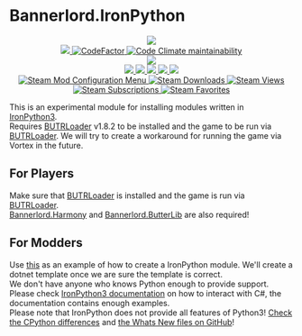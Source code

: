 # Bannerlord.IronPython
<p align="center">
  <a href="https://github.com/BUTR/Bannerlord.Python" alt="Logo">
    <img src="https://staticdelivery.nexusmods.com/mods/3174/images/4252/4252-1658955784-1316861016.png" />
  </a>
  </br>
  <a href="https://github.com/BUTR/Bannerlord.Python" alt="Lines Of Code">
    <img src="https://aschey.tech/tokei/github/BUTR/Bannerlord.Python?category=code" />
  </a>
  <a href="https://www.codefactor.io/repository/github/butr/bannerlord.python">
    <img src="https://www.codefactor.io/repository/github/butr/bannerlord.python/badge" alt="CodeFactor" />
  </a>
  <a href="https://codeclimate.com/github/BUTR/Bannerlord.Python/maintainability">
    <img alt="Code Climate maintainability" src="https://img.shields.io/codeclimate/maintainability-percentage/BUTR/Bannerlord.Python">
  </a>
  </br>
  <a href="https://codecov.io/gh/BUTR/Bannerlord.Python">
    <img src="https://codecov.io/gh/BUTR/Bannerlord.Python/branch/dev/graph/badge.svg" />
  </a>
  </br>
  <a href="https://www.nexusmods.com/mountandblade2bannerlord/mods/4252" alt="NexusMods IronPython">
    <img src="https://img.shields.io/badge/NexusMods-IronPython%20Support-yellow.svg" />
  </a>  
  <a href="https://www.nexusmods.com/mountandblade2bannerlord/mods/4252" alt="NexusMods IronPython">
    <img src="https://img.shields.io/endpoint?url=https%3A%2F%2Fnexusmods-version-pzk4e0ejol6j.runkit.sh%3FgameId%3Dmountandblade2bannerlord%26modId%3D4252" />
  </a>
  <a href="https://www.nexusmods.com/mountandblade2bannerlord/mods/4252" alt="NexusMods IronPython">
    <img src="https://img.shields.io/endpoint?url=https%3A%2F%2Fnexusmods-downloads-ayuqql60xfxb.runkit.sh%2F%3Ftype%3Dunique%26gameId%3D3174%26modId%3D4252" />
  </a>
  <a href="https://www.nexusmods.com/mountandblade2bannerlord/mods/4252" alt="NexusMods IronPython">
    <img src="https://img.shields.io/endpoint?url=https%3A%2F%2Fnexusmods-downloads-ayuqql60xfxb.runkit.sh%2F%3Ftype%3Dtotal%26gameId%3D3174%26modId%3D4252" />
  </a>
  <a href="https://www.nexusmods.com/mountandblade2bannerlord/mods/4252" alt="NexusMods IronPython">
    <img src="https://img.shields.io/endpoint?url=https%3A%2F%2Fnexusmods-downloads-ayuqql60xfxb.runkit.sh%2F%3Ftype%3Dviews%26gameId%3D3174%26modId%3D4252" />
  </a>
  </br>
  <a href="https://steamcommunity.com/sharedfiles/filedetails/?id=2859285207">
    <img alt="Steam Mod Configuration Menu" src="https://img.shields.io/badge/Steam-IronPython%20Support-blue.svg" />
  </a>
  <a href="https://steamcommunity.com/sharedfiles/filedetails/?id=2859285207">
    <img alt="Steam Downloads" src="https://img.shields.io/steam/downloads/2859285207?label=Downloads&color=blue">
  </a>
  <a href="https://steamcommunity.com/sharedfiles/filedetails/?id=2859285207">
    <img alt="Steam Views" src="https://img.shields.io/steam/views/2859285207?label=Views&color=blue">
  </a>
  <a href="https://steamcommunity.com/sharedfiles/filedetails/?id=2859285207">
    <img alt="Steam Subscriptions" src="https://img.shields.io/steam/subscriptions/2859285207?label=Subscriptions&color=blue">
  </a>
  <a href="https://steamcommunity.com/sharedfiles/filedetails/?id=2859285207">
    <img alt="Steam Favorites" src="https://img.shields.io/steam/favorites/2859285207?label=Favorites&color=blue">
  </a>
  </br>
</p>

This is an experimental module for installing modules written in [IronPython3](https://github.com/IronLanguages/ironpython3).  
Requires [BUTRLoader](https://www.nexusmods.com/mountandblade2bannerlord/mods/2513) v1.8.2 to be installed and the game to be run via [BUTRLoader](https://www.nexusmods.com/mountandblade2bannerlord/mods/2513). We will try to create a workaround for running the game via Vortex in the future.

## For Players
Make sure that [BUTRLoader](https://www.nexusmods.com/mountandblade2bannerlord/mods/2513) is installed and the game is run via [BUTRLoader](https://www.nexusmods.com/mountandblade2bannerlord/mods/2513).  
[Bannerlord.Harmony](https://www.nexusmods.com/mountandblade2bannerlord/mods/2006) and [Bannerlord.ButterLib](https://www.nexusmods.com/mountandblade2bannerlord/mods/2018) are also required!

## For Modders
Use [this](https://github.com/BUTR/Bannerlord.Python/tree/master/src/Bannerlord.IronPythonExample) as an example of how to create a IronPython module. We'll create a dotnet template once we are sure the template is correct.  
We don't have anyone who knows Python enough to provide support. Please check [IronPython3 documentation](https://ironpython.net/documentation/dotnet/) on how to interact with C#, the documentation contains enough examples.  
Please note that IronPython does not provide all features of Python3! [Check the CPython differences](https://github.com/IronLanguages/ironpython3/blob/master/Documentation/differences-from-c-python.md) and [the Whats New files on GitHub](https://github.com/IronLanguages/ironpython3)!
